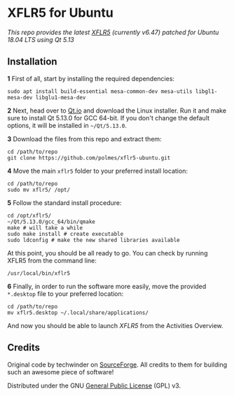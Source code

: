 # XFLR5 for Ubuntu

*This repo provides the latest [XFLR5](http://www.xflr5.com/xflr5.htm) (currently v6.47) patched for Ubuntu 18.04 LTS using Qt 5.13*

## Installation

**1** First of all, start by installing the required dependencies:
```
sudo apt install build-essential mesa-common-dev mesa-utils libgl1-mesa-dev libglu1-mesa-dev
```

**2** Next, head over to [Qt.io](https://www.qt.io/download-qt-installer) and download the Linux installer. Run it and make sure to install Qt 5.13.0 for GCC 64-bit.
If you don't change the default options, it will be installed in `~/Qt/5.13.0`.

**3** Download the files from this repo and extract them:
```
cd /path/to/repo
git clone https://github.com/polmes/xflr5-ubuntu.git
```

**4** Move the main `xflr5` folder to your preferred install location:
```
cd /path/to/repo
sudo mv xflr5/ /opt/
```

**5** Follow the standard install procedure:
```
cd /opt/xflr5/
~/Qt/5.13.0/gcc_64/bin/qmake
make # will take a while
sudo make install # create executable
sudo ldconfig # make the new shared libraries available
```

At this point, you should be all ready to go. You can check by running XFLR5 from the command line:
```
/usr/local/bin/xflr5
```

**6** Finally, in order to run the software more easily, move the provided `*.desktop` file to your preferred location:
```
cd /path/to/repo
mv xflr5.desktop ~/.local/share/applications/
```
And now you should be able to launch *XFLR5* from the Activities Overview.

## Credits

Original code by techwinder on [SourceForge](https://sourceforge.net/projects/xflr5/). All credits to them for building such an awesome piece of software!

Distributed under the GNU [General Public License](https://www.gnu.org/licenses/gpl.html) (GPL) v3.
